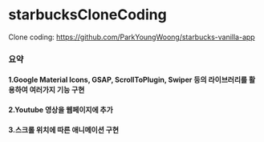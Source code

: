# starbucksCloneCoding
Clone coding: https://github.com/ParkYoungWoong/starbucks-vanilla-app

### 요약
#### 1.Google Material Icons, GSAP, ScrollToPlugin, Swiper 등의 라이브러리를 활용하여 여러가지 기능 구현
#### 2.Youtube 영상을 웹페이지에 추가
#### 3.스크롤 위치에 따른 애니메이션 구현
